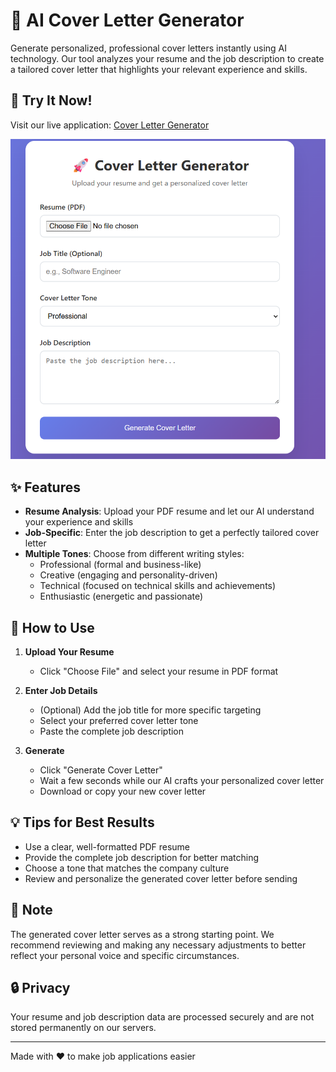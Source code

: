 # 🚀 AI Cover Letter Generator

Generate personalized, professional cover letters instantly using AI technology. Our tool analyzes your resume and the job description to create a tailored cover letter that highlights your relevant experience and skills.

## 🌟 Try It Now!

Visit our live application: [Cover Letter Generator](https://coverletter-gen-919502020596.europe-west1.run.app/)

![Cover Letter Generator Interface](UI.png)

## ✨ Features

- **Resume Analysis**: Upload your PDF resume and let our AI understand your experience and skills
- **Job-Specific**: Enter the job description to get a perfectly tailored cover letter
- **Multiple Tones**: Choose from different writing styles:
  - Professional (formal and business-like)
  - Creative (engaging and personality-driven)
  - Technical (focused on technical skills and achievements)
  - Enthusiastic (energetic and passionate)

## 🎯 How to Use

1. **Upload Your Resume**
   - Click "Choose File" and select your resume in PDF format

2. **Enter Job Details**
   - (Optional) Add the job title for more specific targeting
   - Select your preferred cover letter tone
   - Paste the complete job description

3. **Generate**
   - Click "Generate Cover Letter"
   - Wait a few seconds while our AI crafts your personalized cover letter
   - Download or copy your new cover letter

## 💡 Tips for Best Results

- Use a clear, well-formatted PDF resume
- Provide the complete job description for better matching
- Choose a tone that matches the company culture
- Review and personalize the generated cover letter before sending

## 📝 Note

The generated cover letter serves as a strong starting point. We recommend reviewing and making any necessary adjustments to better reflect your personal voice and specific circumstances.

## 🔒 Privacy

Your resume and job description data are processed securely and are not stored permanently on our servers.

---
Made with ❤️ to make job applications easier
